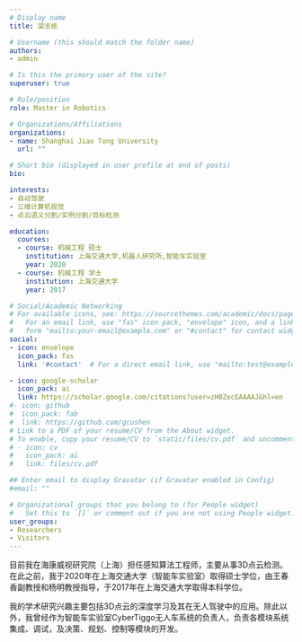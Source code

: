 ```yaml
---
# Display name
title: 梁志栋

# Username (this should match the folder name)
authors:
- admin

# Is this the primary user of the site?
superuser: true

# Role/position
role: Master in Robotics

# Organizations/Affiliations
organizations:
- name: Shanghai Jiao Tong University
  url: ""

# Short bio (displayed in user profile at end of posts)
bio: 

interests:
- 自动驾驶
- 三维计算机视觉
- 点云语义分割/实例分割/目标检测

education:
  courses:
  - course: 机械工程 硕士
    institution: 上海交通大学,机器人研究所,智能车实验室
    year: 2020
  - course: 机械工程 学士
    institution: 上海交通大学
    year: 2017

# Social/Academic Networking
# For available icons, see: https://sourcethemes.com/academic/docs/page-builder/#icons
#   For an email link, use "fas" icon pack, "envelope" icon, and a link in the
#   form "mailto:your-email@example.com" or "#contact" for contact widget.
social:
- icon: envelope
  icon_pack: fas
  link: '#contact'  # For a direct email link, use "mailto:test@example.org".

- icon: google-scholar
  icon_pack: ai
  link: https://scholar.google.com/citations?user=zH0ZecEAAAAJ&hl=en
#- icon: github
#  icon_pack: fab
#  link: https://github.com/gcushen
# Link to a PDF of your resume/CV from the About widget.
# To enable, copy your resume/CV to `static/files/cv.pdf` and uncomment the lines below.
# - icon: cv
#   icon_pack: ai
#   link: files/cv.pdf

## Enter email to display Gravatar (if Gravatar enabled in Config)
#email: ""

# Organizational groups that you belong to (for People widget)
#   Set this to `[]` or comment out if you are not using People widget.
user_groups:
- Researchers
- Visitors
---
```


目前我在海康威视研究院（上海）担任感知算法工程师，主要从事3D点云检测。在此之前，我于2020年在上海交通大学（智能车实验室）取得硕士学位，由王春香副教授和杨明教授指导，于2017年在上海交通大学取得本科学位。

我的学术研究兴趣主要包括3D点云的深度学习及其在无人驾驶中的应用。除此以外，我曾经作为智能车实验室CyberTiggo无人车系统的负责人，负责各模块系统集成、调试，及决策、规划、控制等模块的开发。
